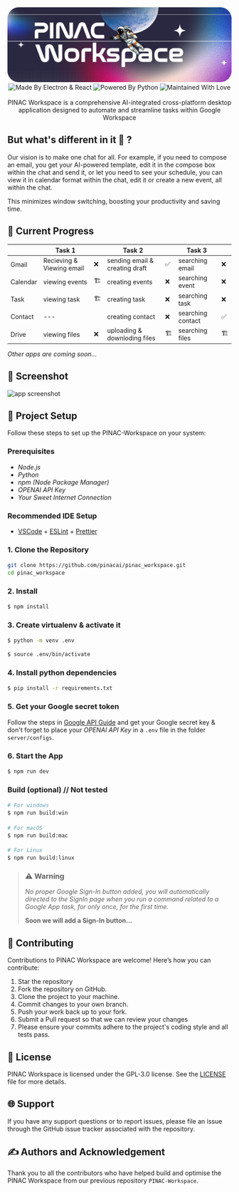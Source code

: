 <img src="https://github.com/pinacai/pinac_workspace/blob/main/assets/header.png" alt="">

<div align="center">

<img src="https://github.com/pinacai/pinac_workspace/blob/main/assets/build-with-electron-&-react.svg" alt="Made By Electron & React">
<img src="https://github.com/pinacai/pinac_workspace/blob/main/assets/powered-by-python.svg" alt="Powered By Python">
<img src="https://github.com/pinacai/pinac_workspace/blob/main/assets/maintained-with-love.svg" alt="Maintained With Love">
<br>
<br>
PINAC Workspace is a comprehensive AI-integrated cross-platform desktop application designed to automate and streamline tasks within Google Workspace
</div>

## But what's different in it 🤔 ?
Our vision is to make one chat for all. For example, if you need to compose an email, you get your AI-powered template, edit it in the compose box within the chat and send it, or let you need to see your schedule, you can view it in calendar format within the chat, edit it or create a new event, all within the chat.

This minimizes window switching, boosting your productivity and saving time.

## 🌟 Current Progress
|       |Task 1|    |Task 2|    |Task 3|    |
| ------|--------------------------------|----|-----------------|----|-----------------|----|
| Gmail | Recieving & Viewing email | ❌ | sending email & creating draft | ✅ | searching email | ❌ |
| Calendar | viewing events | 🏗️ | creating events | ❌ | searching event | ❌ |
| Task | viewing task | 🏗️ | creating task | ❌ | searching task | ❌ |
| Contact | --- |  | creating contact | ❌ | searching contact | ✅ |
| Drive | viewing files | ❌ | uploading & downloding files | 🏗️ | searching files | 🏗️ |

_Other apps are coming soon..._

## 📸 Screenshot
<img src="https://github.com/pinacai/pinac_workspace/blob/main/assets/screenshot.png" alt="app screenshot">

##  🚀 Project Setup
Follow these steps to set up the PINAC-Workspace on your system:

### Prerequisites
- _Node.js_
- _Python_
- _npm (Node Package Manager)_
- _OPENAI API Key_
- _Your Sweet Internet Connection_

### Recommended IDE Setup
- [VSCode](https://code.visualstudio.com/) + [ESLint](https://marketplace.visualstudio.com/items?itemName=dbaeumer.vscode-eslint) + [Prettier](https://marketplace.visualstudio.com/items?itemName=esbenp.prettier-vscode)

### 1. Clone the Repository
  ```bash
  git clone https://github.com/pinacai/pinac_workspace.git
  cd pinac_workspace
  ```

### 2. Install
  ```bash
  $ npm install
  ```
### 3. Create virtualenv & activate it
  ```bash
  $ python -m venv .env
  ```
  ```bash
  $ source .env/bin/activate
  ```
### 4. Install python dependencies
  ```bash
  $ pip install -r requirements.txt
  ```

### 5. Get your Google secret token
  Follow the steps in <a href='https://github.com/pinacai/pinac_workspace/blob/6314b7e2a4e41bb72c699fad18343d43eee1a320/Google%20API%20Guide.md'>Google API Guide</a> and get your Google secret key & don't forget to place your _OPENAI API Key_ in a `.env` file in the folder `server/configs`.

### 6. Start the App
  ```bash
  $ npm run dev
  ```

### Build (optional) // Not tested
  ```bash
  # For windows
  $ npm run build:win

  # For macOS
  $ npm run build:mac

  # For Linux
  $ npm run build:linux
  ```

> ### ⚠️ Warning
> _No proper Google Sign-In button added, you will automatically directed to the SignIn page when you run a command related to a Google App task, for only once, for the first time._  
>
> **Soon we will add a Sign-In button...**

## 💁 Contributing
Contributions to PINAC Workspace are welcome! Here’s how you can contribute:

1. Star the repository
2. Fork the repository on GitHub.
3. Clone the project to your machine.
4. Commit changes to your own branch.
5. Push your work back up to your fork.
6. Submit a Pull request so that we can review your changes
7. Please ensure your commits adhere to the project's coding style and all tests pass.

## 📄 License
PINAC Workspace is licensed under the GPL-3.0 license. See the <a href="https://github.com/pinacai/pinac_workspace/blob/main/LICENSE">LICENSE</a> file for more details.

## 🌐 Support
If you have any support questions or to report issues, please file an issue through the GitHub issue tracker associated with the repository.

## ✍️  Authors and Acknowledgement
Thank you to all the contributors who have helped build and optimise the PINAC Workspace from our previous repository `PINAC-Workspace`.
